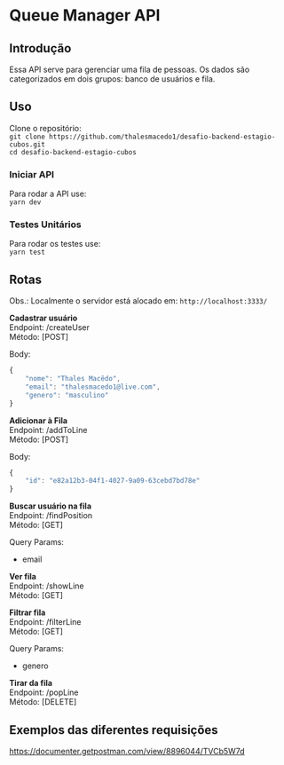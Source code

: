 # Queue Manager API

## Introdução
Essa API serve para gerenciar uma fila de pessoas. Os dados são categorizados em dois grupos: banco de usuários e fila.

## Uso
Clone o repositório:\
`git clone https://github.com/thalesmacedo1/desafio-backend-estagio-cubos.git`\
`cd desafio-backend-estagio-cubos`

### Iniciar API
Para rodar a API use:\
`yarn dev`
### Testes Unitários
Para rodar os testes use:\
`yarn test`

## Rotas
Obs.: Localmente o servidor está alocado em:
`http://localhost:3333/`

<b>Cadastrar usuário</b>\
Endpoint: /createUser\
Método: [POST]

Body:
```javascript
{
    "nome": "Thales Macêdo",
    "email": "thalesmacedo1@live.com",
    "genero": "masculino"
}
```

<b>Adicionar à Fila</b>\
Endpoint: /addToLine\
Método: [POST]


Body:
```javascript
{
    "id": "e82a12b3-04f1-4027-9a09-63cebd7bd78e"
}
```

<b>Buscar usuário na fila</b>\
Endpoint: /findPosition\
Método: [GET]

Query Params:
  - email

<b>Ver fila</b>\
Endpoint: /showLine\
Método: [GET]


<b>Filtrar fila</b>\
Endpoint: /filterLine\
Método: [GET]

Query Params:
  - genero

<b>Tirar da fila</b>\
Endpoint: /popLine\
Método: [DELETE]

## Exemplos das diferentes requisições 

https://documenter.getpostman.com/view/8896044/TVCb5W7d